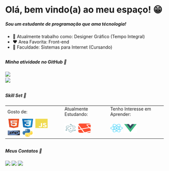 # Olá, bem vindo(a) ao meu espaço! 😁
##### Sou um estudante de programação que ama técnologia!

- 💼 Atualmente trabalho como: Designer Gráfico (Tempo Integral)
- ❤️ Area Favorita: Front-end
- 📖 Faculdade: Sistemas para Internet (Cursando)

##

 ##### Minha atividade no GitHub 🤖

<div>
  <a href="https://github.com/heloriel">
  <img src="https://github-readme-stats.vercel.app/api?username=heloriel&show_icons=true&theme=gotham&include_all_commits=true&count_private=true"/>
   <br />
  <img  src="https://github-readme-stats.vercel.app/api/top-langs/?username=heloriel&layout=compact&langs_count=7&theme=gotham"/>
 </a>
</div>
 
 ##
  
  ##### Skill Set 🧠
 
  <table>
    <tr>
      <td>Gosto de:</td>
      <td>Atualmente Estudando:</td>
      <td>Tenho Interesse em Aprender:</td>
    </tr>
    <tr>
      <td>
      <img align="center" title="HTML5" alt="HTML" height="30" width="40" src="https://raw.githubusercontent.com/devicons/devicon/master/icons/html5/html5-original.svg">
      <img align="center"  title="CSS3" alt="CSS" height="30" width="40" src="https://raw.githubusercontent.com/devicons/devicon/master/icons/css3/css3-original.svg">
      <img align="center"  title="Javascript" alt="Js" height="30" width="40" src="https://raw.githubusercontent.com/devicons/devicon/master/icons/javascript/javascript-plain.svg">
      <img align="center" title="PHP" alt="PHP" height="30" width="40" src="https://raw.githubusercontent.com/devicons/devicon/master/icons/php/php-original.svg">
      <img align="center" title="Python" alt="Python" height="30" width="40" src="https://raw.githubusercontent.com/devicons/devicon/master/icons/python/python-original.svg">        
      </td>
      <td>      
      <img align="center" title="ElectronJS" alt="ElectronJS" height="30" width="40" src="https://raw.githubusercontent.com/devicons/devicon/master/icons/electron/electron-original.svg">
      <img align="center" title="Laravel 8" alt="Laravel 8" height="30" width="40" src="https://raw.githubusercontent.com/devicons/devicon/master/icons/laravel/laravel-plain.svg">       
      </td>
      <td>      
      <img align="center" title="React" alt="React" height="30" width="40" src="https://raw.githubusercontent.com/devicons/devicon/master/icons/react/react-original.svg">
      <img align="center" title="VueJS" alt="VueJS" height="30" width="40" src="https://raw.githubusercontent.com/devicons/devicon/master/icons/vuejs/vuejs-original.svg">        
      </td>
    </tr>
  </table>
  
 ##
 
  ##### Meus Contatos 💬
  
  <div>
    <a href="https://www.linkedin.com/in/matheus-andrade-ba2b16226/" target="_blank"><img src="https://img.shields.io/badge/-LinkedIn-%230077B5?style=for-the-badge&logo=linkedin&logoColor=white" target="_blank"></a>
     <a href = "mailto:andradematheus.dev@gmail.com"><img src="https://img.shields.io/badge/-Gmail-%23333?style=for-the-badge&logo=gmail&logoColor=white" target="_blank"></a>
 <a href="https://discord.gg/BYZ8pET" target="_blank"><img src="https://img.shields.io/badge/Discord-7289DA?style=for-the-badge&logo=discord&logoColor=white" target="_blank"></a> 
 
  
  

  
